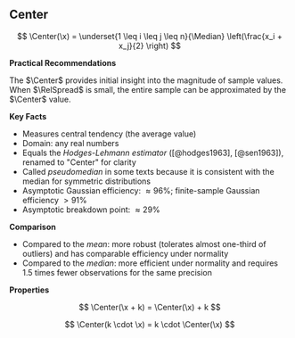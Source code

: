 ## Center

$$
\Center(\x) = \underset{1 \leq i \leq j \leq n}{\Median} \left(\frac{x_i + x_j}{2} \right)
$$

**Practical Recommendations**

The $\Center$ provides initial insight into the magnitude of sample values.
When $\RelSpread$ is small, the entire sample can be approximated by the $\Center$ value.

**Key Facts**

- Measures central tendency (the average value)
- Domain: any real numbers
- Equals the *Hodges-Lehmann estimator* ([@hodges1963], [@sen1963]), renamed to "Center" for clarity
- Called *pseudomedian* in some texts because it is consistent with the median for symmetric distributions
- Asymptotic Gaussian efficiency: $\approx 96\%$; finite-sample Gaussian efficiency $> 91\%$
- Asymptotic breakdown point: $\approx 29\%$

**Comparison**

- Compared to the *mean*: more robust (tolerates almost one-third of outliers)
  and has comparable efficiency under normality
- Compared to the *median*: more efficient under normality and requires $1.5$ times fewer observations for the same precision

**Properties**

$$
\Center(\x + k) = \Center(\x) + k
$$

$$
\Center(k \cdot \x) = k \cdot \Center(\x)
$$
